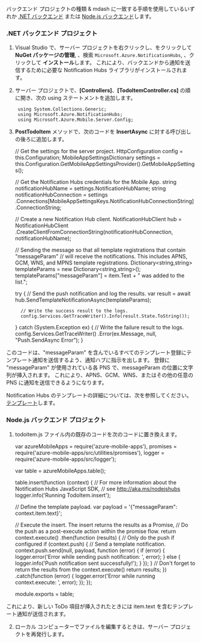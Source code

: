 バックエンド プロジェクトの種類 & mdash に一致する手順を使用しているいずれか [.NET バックエンド](#dotnet) または [Node.js バックエンド](#nodejs)します。

### <a name="dotnet"></a>.NET バックエンド プロジェクト

1. Visual Studio で、サーバー プロジェクトを右クリックし、をクリックして **NuGet パッケージの管理**, 、検索 `Microsoft.Azure.NotificationHubs`, 、クリックして **インストール**します。 これにより、バックエンドから通知を送信するために必要な Notification Hubs ライブラリがインストールされます。

3. サーバー プロジェクトで、**[Controllers]**、**[TodoItemController.cs]** の順に開き、次の using ステートメントを追加します。

        using System.Collections.Generic;
        using Microsoft.Azure.NotificationHubs;
        using Microsoft.Azure.Mobile.Server.Config;

2. **PostTodoItem** メソッドで、次のコードを **InsertAsync** に対する呼び出しの後ろに追加します。

     // Get the settings for the server project.
     HttpConfiguration config = this.Configuration;
     MobileAppSettingsDictionary settings = 
         this.Configuration.GetMobileAppSettingsProvider().GetMobileAppSettings();
    
     // Get the Notification Hubs credentials for the Mobile App.
     string notificationHubName = settings.NotificationHubName;
     string notificationHubConnection = settings
         .Connections[MobileAppSettingsKeys.NotificationHubConnectionString].ConnectionString;
    
     // Create a new Notification Hub client.
     NotificationHubClient hub = NotificationHubClient
     .CreateClientFromConnectionString(notificationHubConnection, notificationHubName);
    
     // Sending the message so that all template registrations that contain "messageParam"
     // will receive the notifications. This includes APNS, GCM, WNS, and MPNS template registrations.
     Dictionary<string,string> templateParams = new Dictionary<string,string>();
     templateParams["messageParam"] = item.Text + " was added to the list.";
    
     try
     {
         // Send the push notification and log the results.
         var result = await hub.SendTemplateNotificationAsync(templateParams);
    
         // Write the success result to the logs.
         config.Services.GetTraceWriter().Info(result.State.ToString());
     }
     catch (System.Exception ex)
     {
         // Write the failure result to the logs.
         config.Services.GetTraceWriter()
             .Error(ex.Message, null, "Push.SendAsync Error");
     }

 このコードは、"messageParam" を含んでいるすべてのテンプレート登録にテンプレート通知を送信するよう、通知ハブに指示を出します。 登録に "messageParam" が使用されている各 PNS で、messageParam の位置に文字列が挿入されます。 これにより、APNS、GCM、WNS、またはその他の任意の PNS に通知を送信できるようになります。

 Notification Hubs のテンプレートの詳細については、次を参照してください。 [テンプレート](notification-hubs-templates.md)します。

### <a name="nodejs"></a>Node.js バックエンド プロジェクト

1. todoitem.js ファイル内の既存のコードを次のコードに置き換えます。

     var azureMobileApps = require('azure-mobile-apps'),
     promises = require('azure-mobile-apps/src/utilities/promises'),
     logger = require('azure-mobile-apps/src/logger');
    
     var table = azureMobileApps.table();
    
     table.insert(function (context) {
     // For more information about the Notification Hubs JavaScript SDK, 
     // see http://aka.ms/nodejshubs
     logger.info('Running TodoItem.insert');
    
     // Define the template payload.
     var payload = '{"messageParam": context.item.text}'; 
    
     // Execute the insert.  The insert returns the results as a Promise,
     // Do the push as a post-execute action within the promise flow.
     return context.execute()
         .then(function (results) {
             // Only do the push if configured
             if (context.push) {
                 // Send a template notification.
                 context.push.send(null, payload, function (error) {
                     if (error) {
                         logger.error('Error while sending push notification: ', error);
                     } else {
                         logger.info('Push notification sent successfully!');
                     }
                 });
             }
             // Don't forget to return the results from the context.execute()
             return results;
         })
         .catch(function (error) {
             logger.error('Error while running context.execute: ', error);
         });
     });
    
     module.exports = table;  

 これにより、新しい ToDo 項目が挿入されたときには item.text を含むテンプレート通知が送信されます。

2. ローカル コンピューターでファイルを編集するときは、サーバー プロジェクトを再発行します。




